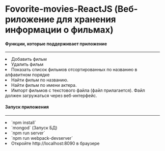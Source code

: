 # Fovorite-movies-ReactJS (Веб-риложение для хранения информации о фильмах)
#### Функции, которые поддерживает приложение
---
<li>Добавить фильм
<li>Удалить фильм
<li>Показать список фильмов отсортированных по названию в алфавитном порядке  
<li>Найти фильм по названию.
<li>Найти фильм по имени актера.
<li>Импорт фильмов с текстового файла (файл прилагается). Файл должен загружаться через веб-интерфейс.
  
#### Запуск приложения 
--- 
<li> `npm install`
<li>  `mongod` (Запуск БД)
<li> `npm run server`
<li> `npm run webpack-devserver`
<li> Откройте http://localhost:8090 в браузере
